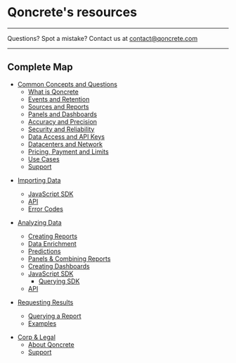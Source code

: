 # Qoncrete's resources

---

Questions?  Spot a mistake? Contact us at contact@qoncrete.com

---

## Complete Map

* [Common Concepts and Questions](common/index.md)
	* [What is Qoncrete](common/what-is-qoncrete.md)
	* [Events and Retention](common/events-data-retention.md)
	* [Sources and Reports](common/sources-reports.md)
	* [Panels and Dashboards](common/panels-dashboards.md)
	* [Accuracy and Precision](common/accuracy-precision.md)
	* [Security and Reliability](common/security-reliability.md)
	* [Data Access and API Keys](common/data-access-api-keys.md)
	* [Datacenters and Network](common/datacenters.md)
	* [Pricing, Payment and Limits](common/pricing-payment-limits.md)
	* [Use Cases](common/use-cases.md)
	* [Support](common/support.md)


 <!--- * [Guides](guides/index.md) 
	* [White Label Analytics](guides/white-label-analytics.md)
	* [A/B Testing](guides/ab-testings.md)
	* [Ad-Network Reporting](guides/ad-network-reporting.md)
	* [Custom DevOps Monitoring](guides/custom-devops-monitoring.md)
	* [E-Commerce and Dynamic Pricing](guides/ecommerce-dynamic-pricing.md)
	* [IoT and Sensor Data](guides/iot-sensor-data.md)
	* [Equities Trading](guides/equities-trading.md)
	* [Real-Time Analytics](guides/real-time-analytics.md)
--->

* [Importing Data](importing-data/index.md)
	<!--- * [File Upload](importing-data/file-upload.md) --->
	* [JavaScript SDK](importing-data/javascript-sdk.md)
	<!--- * [Mobile SDKs](importing-data/mobile-sdks.md) --->
	<!--- * [Application SDKs](importing-data/application-sdks.md) --->
	<!--- * [Server-Side](importing-data/server-side.md) --->
	<!--- * [Database Connectors](importing-data/database-connectors.md) --->
	<!--- * [Postbacks](importing-data/postbacks.md) --->
	* [API](importing-data/api.md)
	* [Error Codes](importing-data/error-codes.md)


* [Analyzing Data](analyzing-data/index.md)
	* [Creating Reports](analyzing-data/creating-reports.md)
	* [Data Enrichment](analyzing-data/data-enrichment.md)
	* [Predictions](analyzing-data/predicting.md)
	* [Panels & Combining Reports](analyzing-data/panels-combining-reports.md)
	* [Creating Dashboards](analyzing-data/creating-dashboards.md)
	* [JavaScript SDK](data-querying/javascript-sdk.md)
		* [Querying SDK](data-querying/javascript-sdk.md)
		<!--- * [Visualization SDK](data-visualization/javascript-sdk.md) --->
	* [API](report-querying/api.md)

* [Requesting Results](request-results/index.md)
	* [Querying a Report](request-results/query-report.md)
	* [Examples](request-results/query-report-examples.md)


<!--- * [On-Premises & Private Cloud](running-on-premises/index.md) --->

* [Corp & Legal](corp/index.md)
	* [About Qoncrete](corp/about.md)
	<!--- * [Team](corp/team.md) --->
	* [Support](corp/Support.md)
	<!--- * [Careers](corp/Careers.md) --->
	<!--- * [Terms of Service](corp/Terms of Service.md) --->
	<!--- * [Privacy](corp/Privacy.md) --->